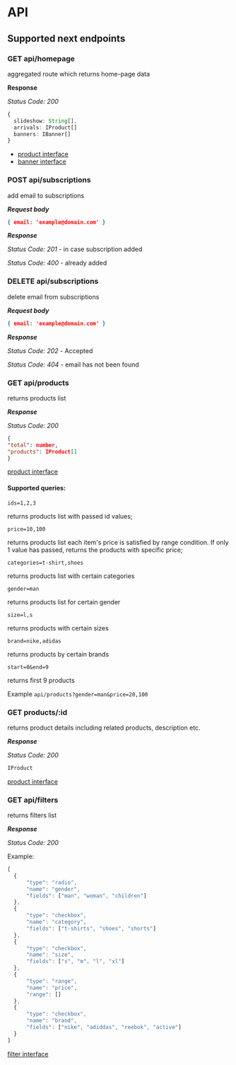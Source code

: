 # API

## Supported next endpoints
### GET api/homepage
aggregated route which returns home-page data

**Response**

*Status Code: 200*

```ts
{
  slideshow: String[],
  arrivals: IProduct[]  
  banners: IBanner[]
}
```

- [product interface](https://github.com/griddynamics/ui-intshp2-cp-okapi/blob/development/src/app/shared/interfaces/product.ts)
- [banner interface](https://github.com/griddynamics/ui-intshp2-cp-okapi/blob/development/src/app/shared/interfaces/index.ts)

### POST api/subscriptions
add email to subscriptions

***Request body***
```json
{ email: 'example@domain.com' }
```
***Response***

*Status Code: 201* - in case subscription added

*Status Code: 400* - already added

### DELETE api/subscriptions
delete email from subscriptions

***Request body***
```json
{ email: 'example@domain.com' }
```
***Response***

*Status Code: 202* - Accepted

*Status Code: 404* - email has not been found

### GET api/products
returns products list

***Response***

*Status Code: 200*

```json
{
"total": number,
"products": IProduct[]
}
```

[product interface](https://github.com/griddynamics/ui-intshp2-cp-okapi/blob/development/src/app/shared/interfaces/product.ts)

#### Supported queries:
`ids=1,2,3`

returns products list with passed id values;

`price=10,100`

returns products list each item's price is satisfied by range condition. If only 1 value has passed, returns the products with specific price;

`categories=t-shirt,shoes`

returns products list with certain categories

`gender=man`

returns products list for certain gender

`size=l,s`

returns products with certain sizes

`brand=nike,adidas`

returns products by certain brands

`start=0&end=9`

returns first 9 products



Example `api/products?gender=man&price=20,100`

### GET products/:id
returns product details including related products, description etc.

***Response***

*Status Code: 200*
```ts
IProduct
```

[product interface](https://github.com/griddynamics/ui-intshp2-cp-okapi/blob/development/src/app/shared/interfaces/product.ts)

### GET api/filters
returns filters list

***Response***

*Status Code: 200*

Example:
```ts
[
  {
      "type": "radio",
      "name": "gender",
      "fields": ["man", "woman", "children"]
  },
  {
      "type": "checkbox",
      "name": "category",
      "fields": ["t-shirts", "shoes", "shorts"]
  },
  {
      "type": "checkbox",
      "name": "size",
      "fields": ["s", "m", "l", "xl"]
  },
  {
      "type": "range",
      "name": "price",
      "range": []
  },
  {
      "type": "checkbox",
      "name": "brand",
      "fields": ["nike", "adiddas", "reebok", "active"]
  }
]
```

[filter interface](https://github.com/griddynamics/ui-intshp2-cp-okapi/blob/development/src/app/shared/interfaces/product.ts#L36)



